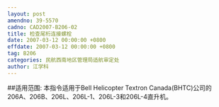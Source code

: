 ```yaml
---
layout: post
amendno: 39-5570
cadno: CAD2007-B206-02
title: 检查尾桁连接螺栓
date: 2007-03-12 00:00:00 +0800
effdate: 2007-03-12 00:00:00 +0800
tag: B206
categories: 民航西南地区管理局适航审定处
author: 江学科
---
```


##适用范围:
本指令适用于Bell Helicopter Textron Canada(BHTC)公司的206A、206B、206L、206L-1、206L-3和206L-4直升机。

